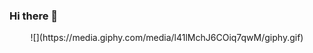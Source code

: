 ### Hi there 👋

<p align="center">
  ![](https://media.giphy.com/media/l41lMchJ6COiq7qwM/giphy.gif)
</p>



